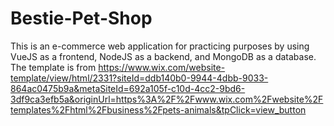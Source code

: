 # Bestie-Pet-Shop
This is an e-commerce web application for practicing purposes by using VueJS as a frontend, NodeJS as a backend, and MongoDB as a database. <br>
The template is from https://www.wix.com/website-template/view/html/2331?siteId=ddb140b0-9944-4dbb-9033-864ac0475b9a&metaSiteId=692a105f-c10d-4cc2-9bd6-3df9ca3efb5a&originUrl=https%3A%2F%2Fwww.wix.com%2Fwebsite%2Ftemplates%2Fhtml%2Fbusiness%2Fpets-animals&tpClick=view_button
